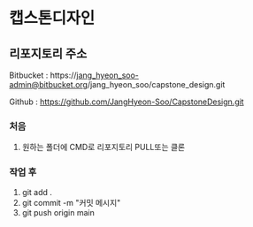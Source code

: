 # 캡스톤디자인

## 리포지토리 주소
Bitbucket : https://jang_hyeon_soo-admin@bitbucket.org/jang_hyeon_soo/capstone_design.git

Github : https://github.com/JangHyeon-Soo/CapstoneDesign.git

### 처음
1. 원하는 폴더에 CMD로 리포지토리 PULL또는 클론

### 작업 후
1. git add .
2. git commit -m "커밋 메시지"
3. git push origin main 

